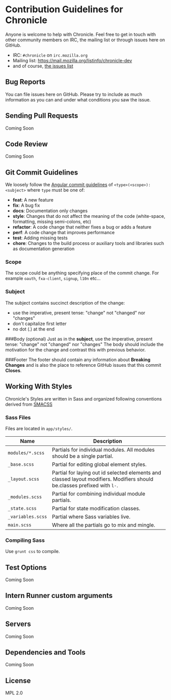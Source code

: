 # Contribution Guidelines for Chronicle

Anyone is welcome to help with Chronicle. Feel free to get in touch with other community members on IRC, the
mailing list or through issues here on GitHub.

- IRC: `#chronicle` on `irc.mozilla.org`
- Mailing list: <https://mail.mozilla.org/listinfo/chronicle-dev>
- and of course, [the issues list](https://github.com/mozilla/chronicle/issues)

## Bug Reports ##

You can file issues here on GitHub. Please try to include as much information as you can and under what conditions
you saw the issue.

## Sending Pull Requests ##

Coming Soon

## Code Review ##

Coming Soon

## Git Commit Guidelines

We loosely follow the [Angular commit guidelines](https://github.com/angular/angular.js/blob/master/CONTRIBUTING.md#type) of `<type>(<scope>): <subject>` where `type` must be one of:

* **feat**: A new feature
* **fix**: A bug fix
* **docs**: Documentation only changes
* **style**: Changes that do not affect the meaning of the code (white-space, formatting, missing
  semi-colons, etc)
* **refactor**: A code change that neither fixes a bug or adds a feature
* **perf**: A code change that improves performance
* **test**: Adding missing tests
* **chore**: Changes to the build process or auxiliary tools and libraries such as documentation
  generation

### Scope
The scope could be anything specifying place of the commit change. For example `oauth`,
`fxa-client`, `signup`, `l10n` etc...

### Subject
The subject contains succinct description of the change:

* use the imperative, present tense: "change" not "changed" nor "changes"
* don't capitalize first letter
* no dot (.) at the end

###Body (optional)
Just as in the **subject**, use the imperative, present tense: "change" not "changed" nor "changes"
The body should include the motivation for the change and contrast this with previous behavior.

###Footer
The footer should contain any information about **Breaking Changes** and is also the place to
reference GitHub issues that this commit **Closes**.

## Working With Styles

Chronicle's Styles are written in Sass and organized following conventions derived from [SMACSS](https://smacss.com/)

### Sass Files

Files are located in `app/styles/`.

| Name | Description |
|------|-------------|
| `modules/*.scss` | Partials for individual modules. All modules should be a single partial.
| `_base.scss` | Partial for editing global element styles.
| `_layout.scss` | Partial for laying out id selected elements and classed layout modifiers. Modifiers should be.classes prefixed with `l-`.
| `_modules.scss` | Partial for combining individual module partials.
| `_state.scss` | Partial for state modification classes.
| `_variables.scss` | Partial where Sass variables live.
| `main.scss` | Where all the partials go to mix and mingle.

### Compiling Sass

Use `grunt css` to compile.


## Test Options

Coming Soon

## Intern Runner custom arguments

Coming Soon

## Servers

Coming Soon 

## Dependencies and Tools

Coming Soon

## License

MPL 2.0
